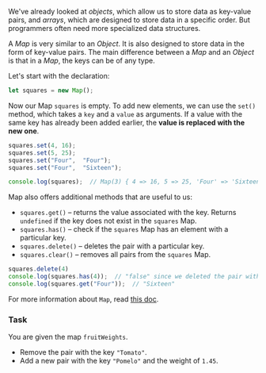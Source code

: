 We've already looked at _objects_, which allow us to store data as key-value pairs, and _arrays_, which are designed to store data in a specific order. But programmers often need more specialized data structures.

A _Map_ is very similar to an _Object_. It is also designed to store data in the form of key-value pairs. The main difference between a _Map_ and an _Object_ is that in a _Map_, the keys can be of any type.

Let's start with the declaration:
```javascript
let squares = new Map();
```

Now our Map `squares` is empty. To add new elements, we can use the `set()` method, which takes a `key` and a `value` as arguments. 
If a value with the same key has already been added earlier, the **value is replaced with the new one**.

```javascript
squares.set(4, 16);
squares.set(5, 25);
squares.set("Four",  "Four");
squares.set("Four",  "Sixteen");

console.log(squares);  // Map(3) { 4 => 16, 5 => 25, 'Four' => 'Sixteen' }
```

Map also offers additional methods that are useful to us:
- `squares.get()` – returns the value associated with the key. Returns `undefined` if the key does not exist in the `squares` Map.
- `squares.has()` – check if the `squares` Map has an element with a particular key.
- `squares.delete()` – deletes the pair with a particular key.
- `squares.clear()` – removes all pairs from the `squares` Map.

```javascript
squares.delete(4)
console.log(squares.has(4));  // "false" since we deleted the pair with that key
console.log(squares.get("Four"));  // "Sixteen"
```

For more information about `Map`, read [this doc](https://developer.mozilla.org/en-US/docs/Web/JavaScript/Reference/Global_Objects/Map).

### Task
You are given the map `fruitWeights`.
- Remove the pair with the key `"Tomato"`.
- Add a new pair with the key `"Pomelo"` and the weight of `1.45`.
